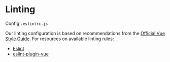 # Linting

Config `.eslintrc.js`

Our linting configuration is based on recommendations from the [Official Vue Style Guide](https://vuejs.org/v2/style-guide/). For resources on available linting rules: 

- [Eslint](https://eslint.org/docs/rules/)
- [eslint-plugin-vue](https://eslint.vuejs.org/rules/)